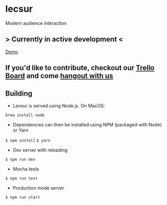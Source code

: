 # lecsur
Modern audience interaction

## > Currently in active development <

 [Demo](http://lexsur.herokuapp.com)

## If you'd like to contribute, checkout our [Trello Board](https://trello.com/b/mffBye8Z) and come [hangout with us](https://discord.gg/vJjgKT7)

## Building

- Lexsur is served using Node.js. On MacOS:

`brew install node`

- Dependencies can then be installed using NPM (packaged with Node) or Yarn

`$ npm install`
`$ yarn`

- Dev server with reloading

`$ npm run dev`

- Mocha tests

`$ npm run test`

- Production mode server

`$ npm run start`